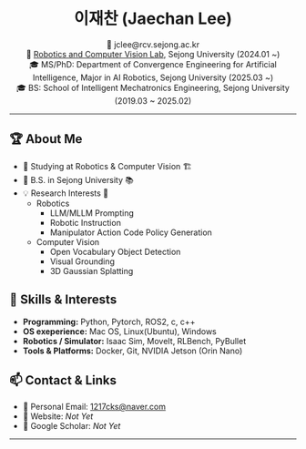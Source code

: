 <h1 align="center">이재찬 (Jaechan Lee)</h1>

<p align="center">
  📧 jclee@rcv.sejong.ac.kr <br>
  🏫 <a href="https://rcv.sejong.ac.kr/">Robotics and Computer Vision Lab</a>, Sejong University (2024.01 ~) <br>
  🎓 MS/PhD: Department of Convergence Engineering for Artificial Intelligence, Major in AI Robotics, Sejong University (2025.03 ~) <br>
  🎓 BS: School of Intelligent Mechatronics Engineering, Sejong University (2019.03 ~ 2025.02) <br>
</p>

---

## 🏆 About Me
- 🤖 Studying at Robotics & Computer Vision 🏗️
- 🏫 B.S. in Sejong University 📚
- 💡 Research Interests 💭
    - Robotics
      - LLM/MLLM Prompting
      - Robotic Instruction
      - Manipulator Action Code Policy Generation
    - Computer Vision
      - Open Vocabulary Object Detection
      - Visual Grounding
      - 3D Gaussian Splatting

## 🔧 Skills & Interests
- **Programming:** Python, Pytorch, ROS2, c, c++
- **OS exeperience:** Mac OS, Linux(Ubuntu), Windows
- **Robotics / Simulator:** Isaac Sim, MoveIt, RLBench, PyBullet
- **Tools & Platforms:** Docker, Git, NVIDIA Jetson (Orin Nano)

## 📫 Contact & Links
- 📩 Personal Email: 1217cks@naver.com
- 🔗 Website: *Not Yet*
- 📝 Google Scholar: *Not Yet*

---
